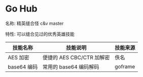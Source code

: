 # Go Hub
名称: 精英缝合怪 c&v master

特性: 可以缝合见过的优秀英雄技能


| 技能名称      | 技能说明                | 技能来源 |
|-----------|---------------------|------|
| AES 加密    | 便捷的 AES CBC/CTR 加解密 | 佚名   |
| base64 编码 | 常用的 base64 编码解码     | goframe|

